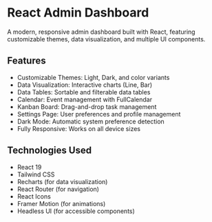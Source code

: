 # React Admin Dashboard

A modern, responsive admin dashboard built with React, featuring customizable themes, data visualization, and multiple UI components.

## Features

- Customizable Themes: Light, Dark, and color variants
- Data Visualization: Interactive charts (Line, Bar)
- Data Tables: Sortable and filterable data tables
- Calendar: Event management with FullCalendar
- Kanban Board: Drag-and-drop task management
- Settings Page: User preferences and profile management
- Dark Mode: Automatic system preference detection
- Fully Responsive: Works on all device sizes

## Technologies Used

- React 19
- Tailwind CSS
- Recharts (for data visualization)
- React Router (for navigation)
- React Icons
- Framer Motion (for animations)
- Headless UI (for accessible components)

